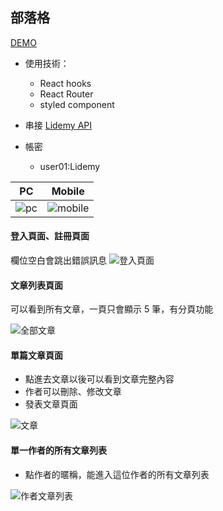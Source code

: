 ## 部落格
[DEMO](https://yuniniwu.github.io/blog/)
- 使用技術：
  - React hooks
  - React Router
  - styled component
- 串接 [Lidemy API](https://github.com/Lidemy/lidemy-student-json-api-server)

- 帳密
  - user01:Lidemy

PC           |  Mobile
:-------------------------:|:-------------------------:
![pc](https://user-images.githubusercontent.com/20063249/123244722-c1104d80-d516-11eb-836e-e25500da7166.png)  |  ![mobile](https://user-images.githubusercontent.com/20063249/123244731-c2da1100-d516-11eb-8127-981ace4ebb71.png)




#### 登入頁面、註冊頁面
欄位空白會跳出錯誤訊息
![登入頁面](https://user-images.githubusercontent.com/20063249/123166196-ba96bd00-d4a7-11eb-8a8c-8c5f7cfd3d4d.gif)

#### 文章列表頁面
可以看到所有文章，一頁只會顯示 5 筆，有分頁功能

![全部文章](https://user-images.githubusercontent.com/20063249/123166810-65a77680-d4a8-11eb-9924-1b84ede58cb6.gif)

#### 單篇文章頁面

- 點進去文章以後可以看到文章完整內容
- 作者可以刪除、修改文章
- 發表文章頁面

![文章](https://user-images.githubusercontent.com/20063249/123167943-dc913f00-d4a9-11eb-9ae5-0c2dbdfaf17c.gif)

#### 單一作者的所有文章列表
- 點作者的暱稱，能進入這位作者的所有文章列表

![作者文章列表](https://user-images.githubusercontent.com/20063249/123168231-47427a80-d4aa-11eb-8984-40fcd29551fc.gif)




